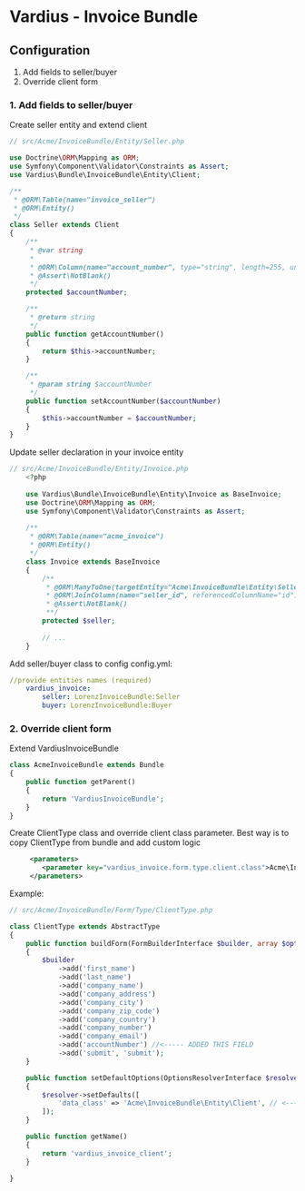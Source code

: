 Vardius - Invoice Bundle
======================================

Configuration
----------------
1. Add fields to seller/buyer
2. Override client form

### 1. Add fields to seller/buyer
Create seller entity and extend client


``` php
// src/Acme/InvoiceBundle/Entity/Seller.php

use Doctrine\ORM\Mapping as ORM;
use Symfony\Component\Validator\Constraints as Assert;
use Vardius\Bundle\InvoiceBundle\Entity\Client;

/**
 * @ORM\Table(name="invoice_seller")
 * @ORM\Entity()
 */
class Seller extends Client
{
    /**
     * @var string
     *
     * @ORM\Column(name="account_number", type="string", length=255, unique=true)
     * @Assert\NotBlank()
     */
    protected $accountNumber;

    /**
     * @return string
     */
    public function getAccountNumber()
    {
        return $this->accountNumber;
    }

    /**
     * @param string $accountNumber
     */
    public function setAccountNumber($accountNumber)
    {
        $this->accountNumber = $accountNumber;
    }
}
```

Update seller declaration in your invoice entity

``` php
// src/Acme/InvoiceBundle/Entity/Invoice.php
    <?php
    
    use Vardius\Bundle\InvoiceBundle\Entity\Invoice as BaseInvoice;
    use Doctrine\ORM\Mapping as ORM;
    use Symfony\Component\Validator\Constraints as Assert;
    
    /**
     * @ORM\Table(name="acme_invoice")
     * @ORM\Entity()
     */
    class Invoice extends BaseInvoice
    {
        /**
         * @ORM\ManyToOne(targetEntity="Acme\InvoiceBundle\Entity\Seller")
         * @ORM\JoinColumn(name="seller_id", referencedColumnName="id")
         * @Assert\NotBlank()
         **/
        protected $seller;
    
        // ...
    }
```

Add seller/buyer class to config
config.yml:

``` yaml
//provide entities names (required)
    vardius_invoice:
        seller: LorenzInvoiceBundle:Seller
        buyer: LorenzInvoiceBundle:Buyer
```

### 2. Override client form
Extend VardiusInvoiceBundle

``` php
class AcmeInvoiceBundle extends Bundle
{
    public function getParent()
    {
        return 'VardiusInvoiceBundle';
    }
}
```

Create ClientType class and override client class parameter.
Best way is to copy ClientType from bundle and add custom logic

``` xml
     <parameters>
        <parameter key="vardius_invoice.form.type.client.class">Acme\InvoiceBundle\Form\Type\ClientType</parameter>
     </parameters>
```

Example:

``` php
// src/Acme/InvoiceBundle/Form/Type/ClientType.php

class ClientType extends AbstractType
{
    public function buildForm(FormBuilderInterface $builder, array $options)
    {
        $builder
            ->add('first_name')
            ->add('last_name')
            ->add('company_name')
            ->add('company_address')
            ->add('company_city')
            ->add('company_zip_code')
            ->add('company_country')
            ->add('company_number')
            ->add('company_email')
            ->add('accountNumber') //<----- ADDED THIS FIELD
            ->add('submit', 'submit');
    }

    public function setDefaultOptions(OptionsResolverInterface $resolver)
    {
        $resolver->setDefaults([
            'data_class' => 'Acme\InvoiceBundle\Entity\Client', // <---- CHANGED DATA CLASS
        ]);
    }

    public function getName()
    {
        return 'vardius_invoice_client';
    }

}
```